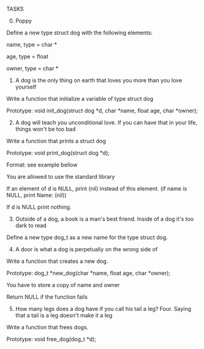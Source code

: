 TASKS

0. Poppy

Define a new type struct dog with the following elements:


name, type = char *


age, type = float


owner, type = char *


1. A dog is the only thing on earth that loves you more than you love yourself

Write a function that initialize a variable of type struct dog


Prototype: void init_dog(struct dog *d, char *name, float age, char *owner);


2. A dog will teach you unconditional love. If you can have that in your life, things won't be too bad

Write a function that prints a struct dog


Prototype: void print_dog(struct dog *d);


Format: see example bellow


You are allowed to use the standard library


If an element of d is NULL, print (nil) instead of this element. (if name is NULL, print Name: (nil))


If d is NULL print nothing.


3. Outside of a dog, a book is a man's best friend. Inside of a dog it's too dark to read

Define a new type dog_t as a new name for the type struct dog.

4. A door is what a dog is perpetually on the wrong side of

Write a function that creates a new dog.


Prototype: dog_t *new_dog(char *name, float age, char *owner);


You have to store a copy of name and owner


Return NULL if the function fails


5. How many legs does a dog have if you call his tail a leg? Four. Saying that a tail is a leg doesn't make it a leg

Write a function that frees dogs.


Prototype: void free_dog(dog_t *d);

















